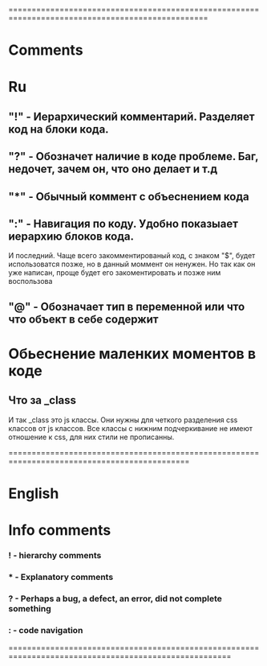 =================================================================================================
# Comments

# Ru

## "!" - Иерархический комментарий. Разделяет код на блоки кода.

## "?" - Обозначет наличие в коде проблеме. Баг, недочет, зачем он, что оно делает и т.д

## "*" - Обычный коммент с объеснением кода

## ":" - Навигация по коду. Удобно показыает иерархию блоков кода.

И последний. Чаще всего закомментированый код, с знаком "$", будет использоватся позже, но в данный моммент он ненужен. Но так как он уже написан, проще будет его закоментировать и позже ним воспользова

## "@" - Обозначает тип в переменной или что что объект в себе содержит

# Обьеснение маленких моментов в коде

## Что за _class
И так _class это js классы. Они нужны для четкого разделения css классов от js классов.
Все классы с нижним подчеркивание не имеют отношение к css, для них стили не прописанны.

=============================================================================================
# English

# Info comments
### ! - hierarchy comments
### * - Explanatory comments
### ? - Perhaps a bug, a defect, an error, did not complete something
### : - code navigation
======================================================================================================